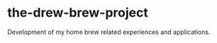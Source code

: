 the-drew-brew-project
=====================

Development of my home brew related experiences and applications.
